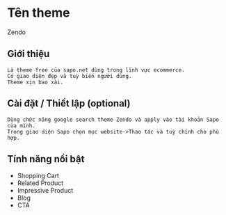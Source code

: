 # Tên theme
 Zendo
## Giới thiệu
    Là theme free của sapo.net dùng trong lĩnh vực ecommerce.
    Có giao diện đẹp và tuỳ biến người dùng.
    Theme xịn bao xài.

## Cài đặt / Thiết lập (optional)
    Dùng chức năng google search theme Zendo và apply vào tài khoản Sapo của mình.
    Trong giao diện Sapo chọn mục website->Thao tác và tuỳ chỉnh cho phù hợp.
    

## Tính năng nổi bật

- Shopping Cart
- Related Product
- Impressive Product
- Blog
- CTA
